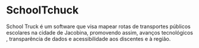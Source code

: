 # SchoolTchuck
School Truck é um software que visa mapear rotas de transportes públicos escolares na cidade de Jacobina, promovendo assim, avanços tecnológicos , transparência de dados e acessibilidade aos discentes e à região.
